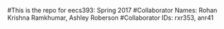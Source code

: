 #This is the repo for eecs393: Spring 2017
#Collaborator Names: Rohan Krishna Ramkhumar, Ashley Roberson
#Collaborator IDs: rxr353, anr41

